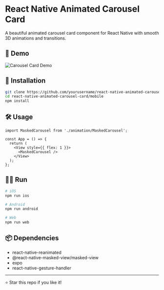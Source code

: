 # React Native Animated Carousel Card

A beautiful animated carousel card component for React Native with smooth 3D animations and transitions.

## 📱 Demo

![Carousel Card Demo](./carousel-card.gif)


## 🚀 Installation

```bash
git clone https://github.com/yourusername/react-native-animated-carousel-card.git
cd react-native-animated-carousel-card/mobile
npm install
```

## 🛠️ Usage

```tsx
import MaskedCarousel from './animation/MaskedCarousel';

const App = () => {
  return (
    <View style={{ flex: 1 }}>
      <MaskedCarousel />
    </View>
  );
};
```

## 🏃‍♂️ Run

```bash
# iOS
npm run ios

# Android
npm run android

# Web
npm run web
```

## 📦 Dependencies

- react-native-reanimated
- @react-native-masked-view/masked-view
- expo
- react-native-gesture-handler

---

⭐ Star this repo if you like it!
